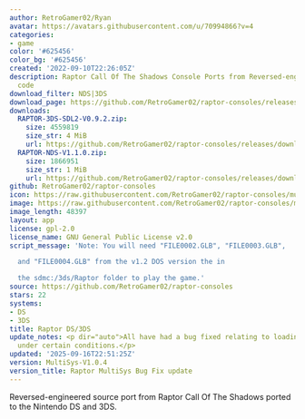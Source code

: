 ```yaml
---
author: RetroGamer02/Ryan
avatar: https://avatars.githubusercontent.com/u/70994866?v=4
categories:
- game
color: '#625456'
color_bg: '#625456'
created: '2022-09-10T22:26:05Z'
description: Raptor Call Of The Shadows Console Ports from Reversed-engineered source
  code
download_filter: NDS|3DS
download_page: https://github.com/RetroGamer02/raptor-consoles/releases
downloads:
  RAPTOR-3DS-SDL2-V0.9.2.zip:
    size: 4559819
    size_str: 4 MiB
    url: https://github.com/RetroGamer02/raptor-consoles/releases/download/MultiSys-V1.0.4/RAPTOR-3DS-SDL2-V0.9.2.zip
  RAPTOR-NDS-V1.1.0.zip:
    size: 1866951
    size_str: 1 MiB
    url: https://github.com/RetroGamer02/raptor-consoles/releases/download/MultiSys-V1.0.4/RAPTOR-NDS-V1.1.0.zip
github: RetroGamer02/raptor-consoles
icon: https://raw.githubusercontent.com/RetroGamer02/raptor-consoles/multi-sys/rsrc/raptor3ds.png
image: https://raw.githubusercontent.com/RetroGamer02/raptor-consoles/multi-sys/rsrc/raptor3dsbanner.png
image_length: 48397
layout: app
license: gpl-2.0
license_name: GNU General Public License v2.0
script_message: 'Note: You will need "FILE0002.GLB", "FILE0003.GLB",

  and "FILE0004.GLB" from the v1.2 DOS version the in

  the sdmc:/3ds/Raptor folder to play the game.'
source: https://github.com/RetroGamer02/raptor-consoles
stars: 22
systems:
- DS
- 3DS
title: Raptor DS/3DS
update_notes: <p dir="auto">All have had a bug fixed relating to loading SETUP.INI
  under certain conditions.</p>
updated: '2025-09-16T22:51:25Z'
version: MultiSys-V1.0.4
version_title: Raptor MultiSys Bug Fix update
---
```

Reversed-engineered source port from Raptor Call Of The Shadows ported to the Nintendo DS and 3DS.